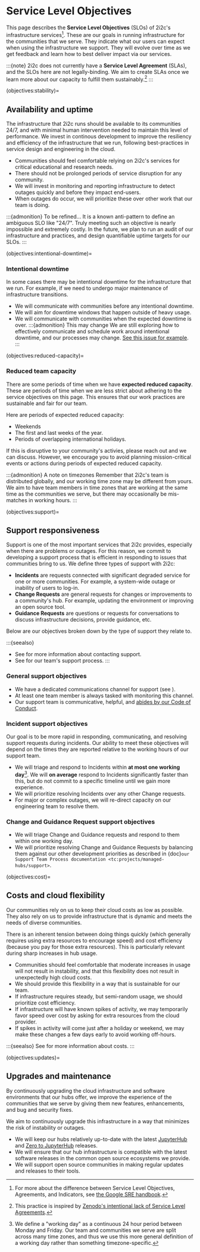 # Service Level Objectives

This page describes the **Service Level Objectives** (SLOs) of 2i2c's infrastructure services[^slos].
These are our goals in running infrastructure for the communities that we serve.
They indicate what our users can expect when using the infrastructure we support.
They will evolve over time as we get feedback and learn how to best deliver impact via our services.

:::{note}
2i2c does not currently have a **Service Level Agreement** (SLAs), and the SLOs here are not legally-binding.
We aim to create SLAs once we learn more about our capacity to fulfill them sustainably.[^zenodo]
:::


(objectives:stability)=
## Availability and uptime

The infrastructure that 2i2c runs should be available to its communities 24/7, and with minimal human intervention needed to maintain this level of performance.
We invest in continous development to improve the resiliency and efficiency of the infrastructure that we run, following best-practices in service design and engineering in the cloud.

- Communities should feel comfortable relying on 2i2c's services for critical educational and research needs.
- There should not be prolonged periods of service disruption for any community.
- We will invest in monitoring and reporting infrastructure to detect outages quickly and before they impact end-users.
- When outages do occur, we will prioritize these over other work that our team is doing.

:::{admonition} To be refined...
It is a known anti-pattern to define an ambiguous SLO like "24/7".
Truly meeting such an objective is nearly impossible and extremely costly.
In the future, we plan to run an audit of our infrastructure and practices, and design quantifiable uptime targets for our SLOs.
:::


(objectives:intentional-downtime)=
### Intentional downtime

In some cases there may be intentional downtime for the infrastructure that we run.
For example, if we need to undergo major maintenance of infrastructure transitions.

- We will communicate with communities before any intentional downtime.
- We will aim for downtime windows that happen outside of heavy usage.
- We will communicate with communities when the expected downtime is over.
:::{admonition} This may change
We are still exploring how to effectively communicate and schedule work around intentional downtime, and our processes may change.
[See this issue for example](https://github.com/2i2c-org/team-compass/issues/423).
:::

(objectives:reduced-capacity)=
### Reduced team capacity

There are some periods of time when we have **expected reduced capacity**.
These are periods of time when we are less strict about adhering to the service objectives on this page.
This ensures that our work practices are sustainable and fair for our team.

Here are periods of expected reduced capacity:

- Weekends
- The first and last weeks of the year.
- Periods of overlapping international holidays.

If this is disruptive to your community's activies, please reach out and we can discuss.
However, we encourage you to avoid planning mission-critical events or actions during periods of expected reduced capacity.

:::{admonition} A note on timezones
Remember that 2i2c's team is distributed globally, and our working time zone may be different from yours.
We aim to have team members in time zones that are working at the same time as the communities we serve, but there may occasionally be mis-matches in working hours.
:::

(objectives:support)=
## Support responsiveness

Support is one of the most important services that 2i2c provides, especially when there are problems or outages.
For this reason, we commit to developing a support process that is efficient in responding to issues that communities bring to us.
We define three types of support with 2i2c:

- **Incidents** are requests connected with significant degraded service for one or more communities. For example, a system-wide outage or inability of users to log-in.
- **Change Requests** are general requests for changes or improvements to a community's hub. For example, updating the environment or improving an open source tool.
- **Guidance Requests** are questions or requests for conversations to discuss infrastructure decisions, provide guidance, etc.

Below are our objectives broken down by the type of support they relate to.

:::{seealso}
- See [](../../support.md) for more information about contacting support.
- See [](tc:support:process) for our team's support process.
:::

### General support objectives

- We have a dedicated communications channel for support (see [](../../support.md)).
- At least one team member is always tasked with monitoring this channel.
- Our support team is communicative, helpful, and [abides by our Code of Conduct](tc:code-of-conduct).

### Incident support objectives

Our goal is to be more rapid in responding, communicating, and resolving support requests during incidents.
Our ability to meet these objectives will depend on the times they are reported relative to the working hours of our support team.

- We will triage and respond to Incidents within **at most one working day**[^working-day]. We will **on average** respond to Incidents significantly faster than this, but do not commit to a specific timeline until we gain more experience.
- We will prioritize resolving Incidents over any other Change requests.
- For major or complex outages, we will re-direct capacity on our engineering team to resolve them.

[^working-day]: We define a "working day" as a continuous 24 hour period between Monday and Friday. Our team and communities we serve are split across many time zones, and thus we use this more general definition of a working day rather than something timezone-specific.

### Change and Guidance Request support objectives

- We will triage Change and Guidance requests and respond to them within one working day.
- We will prioritize resolving Change and Guidance Requests by balancing them against our other development priorities as described in {doc}`our Support Team Process documentation <tc:projects/managed-hubs/support>`.

(objectives:cost)=
## Costs and cloud flexibility

Our communities rely on us to keep their cloud costs as low as possible.
They also rely on us to provide infrastructure that is dynamic and meets the needs of diverse communities.

There is an inherent tension between doing things quickly (which generally requires using extra resources to encourage speed) and cost efficiency (because you pay for those extra resources).
This is particularly relevant during sharp increases in hub usage.

- Communities should feel comfortable that moderate increases in usage will not result in instability, and that this flexibility does not result in unexpectedly high cloud costs.
- We should provide this flexibility in a way that is sustainable for our team.
- If infrastructure requires steady, but semi-random usage, we should prioritize cost efficiency.
- If infrastructure will have known spikes of activity, we may temporarily favor speed over cost by asking for extra resources from the cloud provider.
- If spikes in activity will come just after a holiday or weekend, we may make these changes a few days early to avoid working off-hours.

:::{seealso}
See [](../sustainability/index.md) for more information about costs.
:::


(objectives:updates)=
## Upgrades and maintenance

By continuously upgrading the cloud infrastructure and software environments that our hubs offer, we improve the experience of the communities that we serve by giving them new features, enhancements, and bug and security fixes.

We aim to continuously upgrade this infrastructure in a way that minimizes the risk of instability or outages.

- We will keep our hubs relatively up-to-date with the latest [JupyterHub](https://jupyterhub.readthedocs.io) and [Zero to JupyterHub](https://z2jh.jupyter.org) releases.
- We will ensure that our hub infrastructure is compatible with the latest software releases in the common open source ecosystems we provide.
- We will support open source communities in making regular updates and releases to their tools.

[^slos]: For more about the difference between Service Level Objectives, Agreements, and Indicators, see [the Google SRE handbook](https://sre.google/sre-book/service-level-objectives/).

[^zenodo]: This practice is inspired by [Zenodo's intentional lack of Service Level Agreements](https://about.zenodo.org/principles/).
